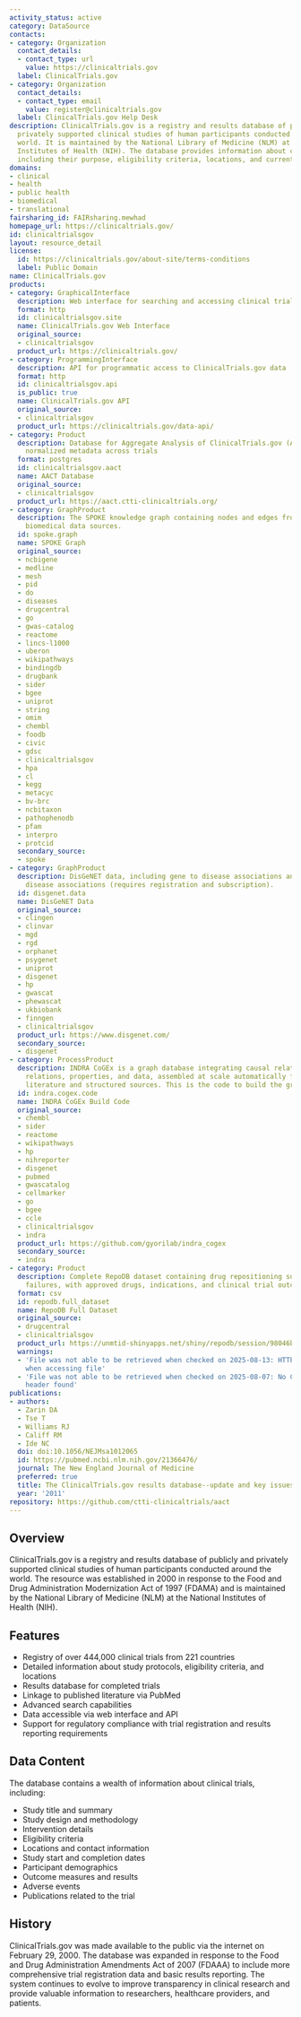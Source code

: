 ```yaml
---
activity_status: active
category: DataSource
contacts:
- category: Organization
  contact_details:
  - contact_type: url
    value: https://clinicaltrials.gov
  label: ClinicalTrials.gov
- category: Organization
  contact_details:
  - contact_type: email
    value: register@clinicaltrials.gov
  label: ClinicalTrials.gov Help Desk
description: ClinicalTrials.gov is a registry and results database of publicly and
  privately supported clinical studies of human participants conducted around the
  world. It is maintained by the National Library of Medicine (NLM) at the National
  Institutes of Health (NIH). The database provides information about clinical trials
  including their purpose, eligibility criteria, locations, and current status.
domains:
- clinical
- health
- public health
- biomedical
- translational
fairsharing_id: FAIRsharing.mewhad
homepage_url: https://clinicaltrials.gov/
id: clinicaltrialsgov
layout: resource_detail
license:
  id: https://clinicaltrials.gov/about-site/terms-conditions
  label: Public Domain
name: ClinicalTrials.gov
products:
- category: GraphicalInterface
  description: Web interface for searching and accessing clinical trial data
  format: http
  id: clinicaltrialsgov.site
  name: ClinicalTrials.gov Web Interface
  original_source:
  - clinicaltrialsgov
  product_url: https://clinicaltrials.gov/
- category: ProgrammingInterface
  description: API for programmatic access to ClinicalTrials.gov data
  format: http
  id: clinicaltrialsgov.api
  is_public: true
  name: ClinicalTrials.gov API
  original_source:
  - clinicaltrialsgov
  product_url: https://clinicaltrials.gov/data-api/
- category: Product
  description: Database for Aggregate Analysis of ClinicalTrials.gov (AACT) providing
    normalized metadata across trials
  format: postgres
  id: clinicaltrialsgov.aact
  name: AACT Database
  original_source:
  - clinicaltrialsgov
  product_url: https://aact.ctti-clinicaltrials.org/
- category: GraphProduct
  description: The SPOKE knowledge graph containing nodes and edges from multiple
    biomedical data sources.
  id: spoke.graph
  name: SPOKE Graph
  original_source:
  - ncbigene
  - medline
  - mesh
  - pid
  - do
  - diseases
  - drugcentral
  - go
  - gwas-catalog
  - reactome
  - lincs-l1000
  - uberon
  - wikipathways
  - bindingdb
  - drugbank
  - sider
  - bgee
  - uniprot
  - string
  - omim
  - chembl
  - foodb
  - civic
  - gdsc
  - clinicaltrialsgov
  - hpa
  - cl
  - kegg
  - metacyc
  - bv-brc
  - ncbitaxon
  - pathophenodb
  - pfam
  - interpro
  - protcid
  secondary_source:
  - spoke
- category: GraphProduct
  description: DisGeNET data, including gene to disease associations and variant to
    disease associations (requires registration and subscription).
  id: disgenet.data
  name: DisGeNET Data
  original_source:
  - clingen
  - clinvar
  - mgd
  - rgd
  - orphanet
  - psygenet
  - uniprot
  - disgenet
  - hp
  - gwascat
  - phewascat
  - ukbiobank
  - finngen
  - clinicaltrialsgov
  product_url: https://www.disgenet.com/
  secondary_source:
  - disgenet
- category: ProcessProduct
  description: INDRA CoGEx is a graph database integrating causal relations, ontological
    relations, properties, and data, assembled at scale automatically from the scientific
    literature and structured sources. This is the code to build the graph.
  id: indra.cogex.code
  name: INDRA CoGEx Build Code
  original_source:
  - chembl
  - sider
  - reactome
  - wikipathways
  - hp
  - nihreporter
  - disgenet
  - pubmed
  - gwascatalog
  - cellmarker
  - go
  - bgee
  - ccle
  - clinicaltrialsgov
  - indra
  product_url: https://github.com/gyorilab/indra_cogex
  secondary_source:
  - indra
- category: Product
  description: Complete RepoDB dataset containing drug repositioning successes and
    failures, with approved drugs, indications, and clinical trial outcomes
  format: csv
  id: repodb.full_dataset
  name: RepoDB Full Dataset
  original_source:
  - drugcentral
  - clinicaltrialsgov
  product_url: https://unmtid-shinyapps.net/shiny/repodb/session/98046b0f66cea75c432b5576c1ba2840/download/downloadFull?w=
  warnings:
  - 'File was not able to be retrieved when checked on 2025-08-13: HTTP 404 error
    when accessing file'
  - 'File was not able to be retrieved when checked on 2025-08-07: No Content-Length
    header found'
publications:
- authors:
  - Zarin DA
  - Tse T
  - Williams RJ
  - Califf RM
  - Ide NC
  doi: doi:10.1056/NEJMsa1012065
  id: https://pubmed.ncbi.nlm.nih.gov/21366476/
  journal: The New England Journal of Medicine
  preferred: true
  title: The ClinicalTrials.gov results database--update and key issues
  year: '2011'
repository: https://github.com/ctti-clinicaltrials/aact
---
```

## Overview

ClinicalTrials.gov is a registry and results database of publicly and privately supported clinical studies of human participants conducted around the world. The resource was established in 2000 in response to the Food and Drug Administration Modernization Act of 1997 (FDAMA) and is maintained by the National Library of Medicine (NLM) at the National Institutes of Health (NIH).

## Features

- Registry of over 444,000 clinical trials from 221 countries
- Detailed information about study protocols, eligibility criteria, and locations
- Results database for completed trials
- Linkage to published literature via PubMed
- Advanced search capabilities
- Data accessible via web interface and API
- Support for regulatory compliance with trial registration and results reporting requirements

## Data Content

The database contains a wealth of information about clinical trials, including:

- Study title and summary
- Study design and methodology
- Intervention details
- Eligibility criteria
- Locations and contact information
- Study start and completion dates
- Participant demographics
- Outcome measures and results
- Adverse events
- Publications related to the trial

## History

ClinicalTrials.gov was made available to the public via the internet on February 29, 2000. The database was expanded in response to the Food and Drug Administration Amendments Act of 2007 (FDAAA) to include more comprehensive trial registration data and basic results reporting. The system continues to evolve to improve transparency in clinical research and provide valuable information to researchers, healthcare providers, and patients.